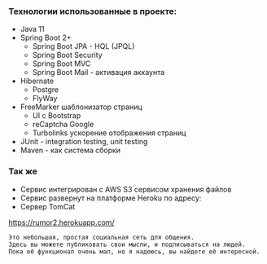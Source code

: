 ### Технологии использованные в проекте:
* Java 11
* Spring Boot 2+
  * Spring Boot JPA - HQL (JPQL)
  * Spring Boot Security
  * Spring Boot MVC
  * Spring Boot Mail - активация аккаунта
* Hibernate
  * Postgre
  * FlyWay
* FreeMarker шаблонизатор страниц
  * UI с Bootstrap
  * reCaptcha Google
  * Turbolinks ускорение отображения страниц
* JUnit - integration testing, unit testing
* Maven - как система сборки

### Так же 
* Сервис интегрирован с AWS S3 сервисом хранения файлов
* Сервис развернут на платформе Heroku по адресу:
* Сервер TomCat

https://rumor2.herokuapp.com/

    Это небольшая, простая социальная сеть для общения.  
    Здесь вы можете публиковать свои мысли, и подписываться на людей.  
    Пока её функционал очень мал, но я надеюсь, вы найдете её интересной.
